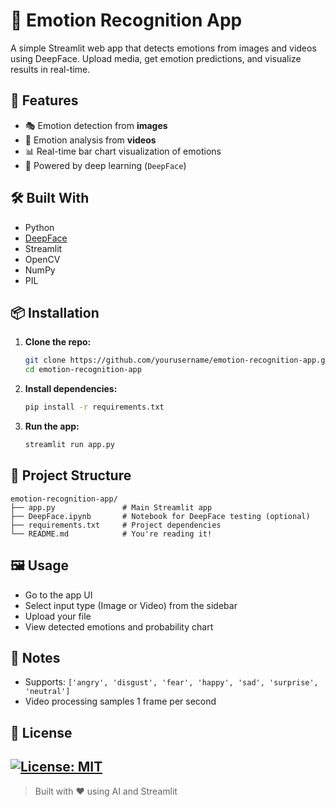 # 🧠 Emotion Recognition App

A simple Streamlit web app that detects emotions from images and videos using DeepFace. Upload media, get emotion predictions, and visualize results in real-time.

## 🚀 Features

- 🎭 Emotion detection from **images**
- 🎥 Emotion analysis from **videos**
- 📊 Real-time bar chart visualization of emotions
- 🧠 Powered by deep learning (`DeepFace`)

## 🛠️ Built With

- Python
- [DeepFace](https://github.com/serengil/deepface)
- Streamlit
- OpenCV
- NumPy
- PIL

## 📦 Installation

1. **Clone the repo:**
   ```bash
   git clone https://github.com/yourusername/emotion-recognition-app.git
   cd emotion-recognition-app
   ```

2. **Install dependencies:**
   ```bash
   pip install -r requirements.txt
   ```

3. **Run the app:**
   ```bash
   streamlit run app.py
   ```

## 📁 Project Structure

```
emotion-recognition-app/
├── app.py               # Main Streamlit app
├── DeepFace.ipynb       # Notebook for DeepFace testing (optional)
├── requirements.txt     # Project dependencies
└── README.md            # You're reading it!
```

## 🖼️ Usage

- Go to the app UI
- Select input type (Image or Video) from the sidebar
- Upload your file
- View detected emotions and probability chart

## 📌 Notes

- Supports: `['angry', 'disgust', 'fear', 'happy', 'sad', 'surprise', 'neutral']`
- Video processing samples 1 frame per second

## 📜 License

[![License: MIT](https://img.shields.io/badge/License-MIT-yellow.svg)](LICENSE)
---

> Built with ❤️ using AI and Streamlit
